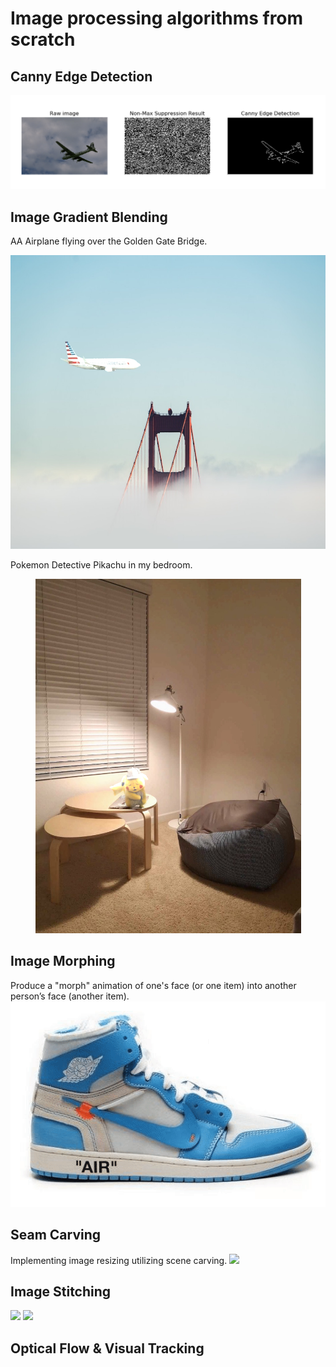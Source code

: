 # Image processing algorithms from scratch

## Canny Edge Detection
![](Canny_edge_detection/edge_detection_output/3096_edge.png)

## Image Gradient Blending
AA Airplane flying over the Golden Gate Bridge. 
<p align="center">
<img src="Image_gradient_blending/output/3_Blend.jpg" width="708" height="470">
</p>

Pokemon Detective Pikachu in my bedroom. 
<p align="center">
<img src="Image_gradient_blending/output/4_Blend.jpg" width="425" height="567">
</p>

## Image Morphing
Produce a "morph" animation of one's face (or one item) into another person’s face (another item).
![](Image_morphing/shoes.gif)


## Seam Carving
Implementing image resizing utilizing scene carving.
![](Seam_carving/output_Philly.gif)

## Image Stitching
![](Image_Stitching/image_stitching_output/stitched1.jpg)
![](Image_Stitching/image_stitching_output/stitched2.jpg)

## Optical Flow & Visual Tracking
